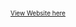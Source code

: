 <!DOCTYPE>
<html>
<head>
  
  
</head>
<body>
<a style="font-size:10px;" href="https://mariemdias.github.io/coursera-test/module2-solution/index.html">View Website here</a>
</body>
</html>
